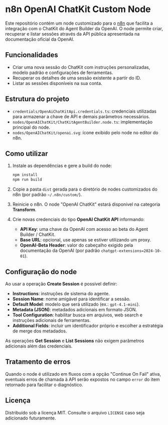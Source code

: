 # n8n OpenAI ChatKit Custom Node

Este repositório contém um node customizado para o [n8n](https://n8n.io) que facilita a integração com o ChatKit do Agent Builder da OpenAI. O node permite criar, recuperar e listar sessões através da API pública apresentada na documentação oficial da OpenAI.

## Funcionalidades

- Criar uma nova sessão do ChatKit com instruções personalizadas, modelo padrão e configurações de ferramentas.
- Recuperar os detalhes de uma sessão existente a partir do ID.
- Listar as sessões disponíveis na sua conta.

## Estrutura do projeto

- `credentials/OpenAiChatKitApi.credentials.ts`: credenciais utilizadas para armazenar a chave de API e demais parâmetros necessários.
- `nodes/OpenAIChatKit/ChatKitAgentBuilder.node.ts`: implementação principal do node.
- `nodes/OpenAIChatKit/openai.svg`: ícone exibido pelo node no editor do n8n.

## Como utilizar

1. Instale as dependências e gere a build do node:

   ```bash
   npm install
   npm run build
   ```

2. Copie a pasta `dist` gerada para o diretório de nodes customizados do n8n (por padrão `~/.n8n/custom/`).
3. Reinicie o n8n. O node "OpenAI ChatKit" estará disponível na categoria **Transform**.
4. Crie novas credenciais do tipo **OpenAI ChatKit API** informando:
   - **API Key**: uma chave da OpenAI com acesso ao beta do Agent Builder / ChatKit.
   - **Base URL**: opcional, use apenas se estiver utilizando um proxy.
   - **OpenAI-Beta Header**: valor do cabeçalho exigido pela documentação da OpenAI (por padrão `chatgpt-extensions=2024-10-01`).

## Configuração do node

Ao usar a operação **Create Session** é possível definir:

- **Instructions**: instruções de sistema do agente.
- **Session Name**: nome amigável para identificar a sessão.
- **Default Model**: modelo que será utilizado (ex.: `gpt-4.1-mini`).
- **Metadata (JSON)**: metadados adicionais em formato JSON.
- **Tool Configuration**: habilitar busca em arquivos, web search e instruções adicionais de ferramentas.
- **Additional Fields**: incluir um identificador próprio e escolher a estratégia de merge dos metadados.

As operações **Get Session** e **List Sessions** não exigem parâmetros adicionais além das credenciais.

## Tratamento de erros

Quando o node é utilizado em fluxos com a opção "Continue On Fail" ativa, eventuais erros de chamada à API serão expostos no campo `error` do item retornado para facilitar o diagnóstico.

## Licença

Distribuído sob a licença MIT. Consulte o arquivo `LICENSE` caso seja adicionado futuramente.
